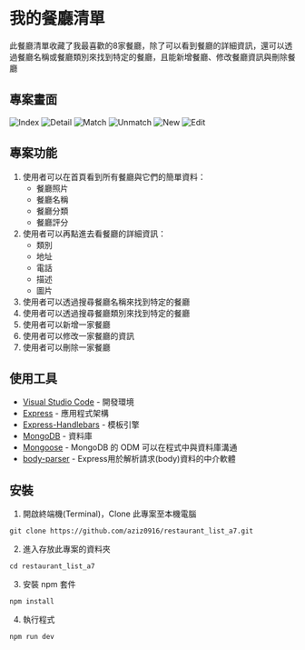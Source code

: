 # 我的餐廳清單
此餐廳清單收藏了我最喜歡的8家餐廳，除了可以看到餐廳的詳細資訊，還可以透過餐廳名稱或餐廳類別來找到特定的餐廳，且能新增餐廳、修改餐廳資訊與刪除餐廳

## 專案畫面
![Index](https://github.com/aziz0916/restaurant_list_a7/blob/main/public/images/index.png)
![Detail](https://github.com/aziz0916/restaurant_list_a7/blob/main/public/images/detail.png)
![Match](https://github.com/aziz0916/restaurant_list_a7/blob/main/public/images/match.png)
![Unmatch](https://github.com/aziz0916/restaurant_list_a7/blob/main/public/images/unmatch.png)
![New](https://github.com/aziz0916/restaurant_list_a7/blob/main/public/images/new.png)
![Edit](https://github.com/aziz0916/restaurant_list_a7/blob/main/public/images/edit.png)

## 專案功能
1. 使用者可以在首頁看到所有餐廳與它們的簡單資料：
   + 餐廳照片
   + 餐廳名稱
   + 餐廳分類
   + 餐廳評分
2. 使用者可以再點進去看餐廳的詳細資訊：
   + 類別
   + 地址
   + 電話
   + 描述
   + 圖片
3. 使用者可以透過搜尋餐廳名稱來找到特定的餐廳
4. 使用者可以透過搜尋餐廳類別來找到特定的餐廳
5. 使用者可以新增一家餐廳
6. 使用者可以修改一家餐廳的資訊
7. 使用者可以刪除一家餐廳

## 使用工具
- [Visual Studio Code](https://visualstudio.microsoft.com/zh-hant/) - 開發環境
- [Express](https://www.npmjs.com/package/express) - 應用程式架構
- [Express-Handlebars](https://www.npmjs.com/package/express-handlebars) - 模板引擎
- [MongoDB](https://www.mongodb.com/) - 資料庫
- [Mongoose](https://www.npmjs.com/package/mongoose) - MongoDB 的 ODM 可以在程式中與資料庫溝通
- [body-parser](https://www.npmjs.com/package/body-parser) - Express用於解析請求(body)資料的中介軟體

## 安裝
1. 開啟終端機(Terminal)，Clone 此專案至本機電腦

```
git clone https://github.com/aziz0916/restaurant_list_a7.git
```
2. 進入存放此專案的資料夾

```
cd restaurant_list_a7
```
3. 安裝 npm 套件

```
npm install
```
4. 執行程式

```
npm run dev
```
